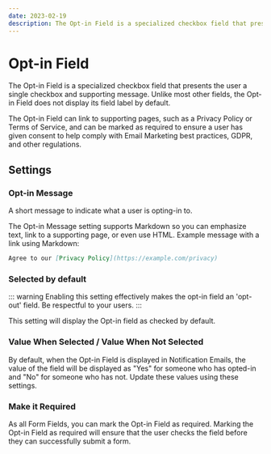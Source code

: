 ```yaml
---
date: 2023-02-19
description: The Opt-in Field is a specialized checkbox field that presents the user a single checkbox and supporting message.
---
```


# Opt-in Field

The Opt-in Field is a specialized checkbox field that presents the user a single checkbox and supporting message. Unlike most other fields, the Opt-in Field does not display its field label by default.

The Opt-in Field can link to supporting pages, such as a Privacy Policy or Terms of Service, and can be marked as required to ensure a user has given consent to help comply with Email Marketing best practices, GDPR, and other regulations.

## Settings

### Opt-in Message

A short message to indicate what a user is opting-in to.

The Opt-in Message setting supports Markdown so you can emphasize text, link to a supporting page, or even use HTML. Example message with a link using Markdown:

``` markdown
Agree to our [Privacy Policy](https://example.com/privacy)
```

### Selected by default

::: warning
Enabling this setting effectively makes the opt-in field an 'opt-out' field. Be respectful to your users.
:::

This setting will display the Opt-in field as checked by default.

### Value When Selected / Value When Not Selected

By default, when the Opt-in Field is displayed in Notification Emails, the value of the field will be displayed as "Yes" for someone who has opted-in and "No" for someone who has not. Update these values using these settings.

### Make it Required

As all Form Fields, you can mark the Opt-in Field as required. Marking the Opt-in Field as required will ensure that the user checks the field before they can successfully submit a form. 


